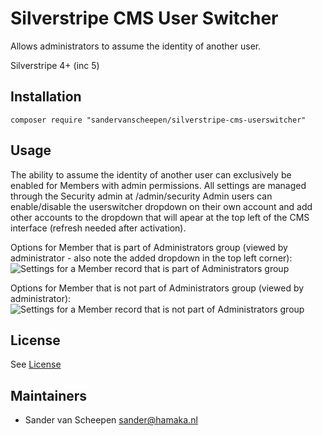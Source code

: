 # Silverstripe CMS User Switcher

Allows administrators to assume the identity of another user.

Silverstripe 4+ (inc 5)

## Installation
```
composer require "sandervanscheepen/silverstripe-cms-userswitcher"
```

## Usage
The ability to assume the identity of another user can exclusively be enabled for Members with admin permissions.
All settings are managed through the Security admin at /admin/security
Admin users can enable/disable the userswitcher dropdown on their own account and add other accounts to the dropdown that will apear at the top left of the CMS interface (refresh needed after activation).

Options for Member that is part of Administrators group (viewed by administrator - also note the added dropdown in the top left corner):
![Settings for a Member record that is part of Administrators group](/docs/images/screen_security_admin.jpg?raw=true "Settings for a Member record that is part of Administrators group")

Options for Member that is not part of Administrators group (viewed by administrator):
![Settings for a Member record that is not part of Administrators group](/docs/images/screen_security_nonadmin.jpg?raw=true "Settings for a Member record that is not part of Administrators group")


## License
See [License](license.md)

## Maintainers
 * Sander van Scheepen <sander@hamaka.nl>

